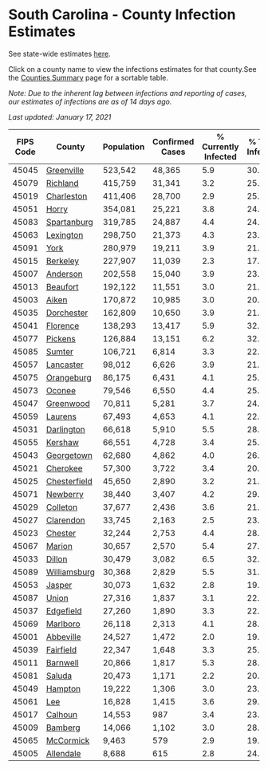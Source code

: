# South Carolina - County Infection Estimates

See state-wide estimates [here](/infections/us-sc).

Click on a county name to view the infections estimates for that county.See the [Counties Summary](/infections/summary-counties) page for a sortable table.

*Note: Due to the inherent lag between infections and reporting of cases, our estimates of infections are as of 14 days ago.*

*Last updated: January 17, 2021*

|   FIPS Code |                       County |   Population |   Confirmed Cases |   % Currently Infected |   % Total Infected |
|-------------|------------------------------|--------------|-------------------|------------------------|--------------------|
|       45045 |     [Greenville](greenville) |      523,542 |            48,365 |                    5.9 |               30.1 |
|       45079 |         [Richland](richland) |      415,759 |            31,341 |                    3.2 |               25.9 |
|       45019 |     [Charleston](charleston) |      411,406 |            28,700 |                    2.9 |               25.3 |
|       45051 |               [Horry](horry) |      354,081 |            25,221 |                    3.8 |               24.4 |
|       45083 |   [Spartanburg](spartanburg) |      319,785 |            24,887 |                    4.4 |               24.8 |
|       45063 |       [Lexington](lexington) |      298,750 |            21,373 |                    4.3 |               23.4 |
|       45091 |                 [York](york) |      280,979 |            19,211 |                    3.9 |               21.9 |
|       45015 |         [Berkeley](berkeley) |      227,907 |            11,039 |                    2.3 |               17.1 |
|       45007 |         [Anderson](anderson) |      202,558 |            15,040 |                    3.9 |               23.4 |
|       45013 |         [Beaufort](beaufort) |      192,122 |            11,551 |                    3.0 |               21.2 |
|       45003 |               [Aiken](aiken) |      170,872 |            10,985 |                    3.0 |               20.5 |
|       45035 |     [Dorchester](dorchester) |      162,809 |            10,650 |                    3.9 |               21.8 |
|       45041 |         [Florence](florence) |      138,293 |            13,417 |                    5.9 |               32.1 |
|       45077 |           [Pickens](pickens) |      126,884 |            13,151 |                    6.2 |               32.3 |
|       45085 |             [Sumter](sumter) |      106,721 |             6,814 |                    3.3 |               22.6 |
|       45057 |       [Lancaster](lancaster) |       98,012 |             6,626 |                    3.9 |               21.8 |
|       45075 |     [Orangeburg](orangeburg) |       86,175 |             6,431 |                    4.1 |               25.8 |
|       45073 |             [Oconee](oconee) |       79,546 |             6,550 |                    4.4 |               25.4 |
|       45047 |       [Greenwood](greenwood) |       70,811 |             5,281 |                    3.7 |               24.7 |
|       45059 |           [Laurens](laurens) |       67,493 |             4,653 |                    4.1 |               22.7 |
|       45031 |     [Darlington](darlington) |       66,618 |             5,910 |                    5.5 |               28.8 |
|       45055 |           [Kershaw](kershaw) |       66,551 |             4,728 |                    3.4 |               25.1 |
|       45043 |     [Georgetown](georgetown) |       62,680 |             4,862 |                    4.0 |               26.0 |
|       45021 |         [Cherokee](cherokee) |       57,300 |             3,722 |                    3.4 |               20.8 |
|       45025 | [Chesterfield](chesterfield) |       45,650 |             2,890 |                    3.2 |               21.1 |
|       45071 |         [Newberry](newberry) |       38,440 |             3,407 |                    4.2 |               29.3 |
|       45029 |         [Colleton](colleton) |       37,677 |             2,436 |                    3.6 |               21.9 |
|       45027 |       [Clarendon](clarendon) |       33,745 |             2,163 |                    2.5 |               23.4 |
|       45023 |           [Chester](chester) |       32,244 |             2,753 |                    4.4 |               28.2 |
|       45067 |             [Marion](marion) |       30,657 |             2,570 |                    5.4 |               27.2 |
|       45033 |             [Dillon](dillon) |       30,479 |             3,082 |                    6.5 |               32.8 |
|       45089 | [Williamsburg](williamsburg) |       30,368 |             2,829 |                    5.5 |               31.9 |
|       45053 |             [Jasper](jasper) |       30,073 |             1,632 |                    2.8 |               19.0 |
|       45087 |               [Union](union) |       27,316 |             1,837 |                    3.1 |               22.1 |
|       45037 |       [Edgefield](edgefield) |       27,260 |             1,890 |                    3.3 |               22.5 |
|       45069 |         [Marlboro](marlboro) |       26,118 |             2,313 |                    4.1 |               28.9 |
|       45001 |       [Abbeville](abbeville) |       24,527 |             1,472 |                    2.0 |               19.9 |
|       45039 |       [Fairfield](fairfield) |       22,347 |             1,648 |                    3.3 |               25.3 |
|       45011 |         [Barnwell](barnwell) |       20,866 |             1,817 |                    5.3 |               28.7 |
|       45081 |             [Saluda](saluda) |       20,473 |             1,171 |                    2.2 |               20.4 |
|       45049 |           [Hampton](hampton) |       19,222 |             1,306 |                    3.0 |               23.2 |
|       45061 |                   [Lee](lee) |       16,828 |             1,415 |                    3.6 |               29.7 |
|       45017 |           [Calhoun](calhoun) |       14,553 |               987 |                    3.4 |               23.5 |
|       45009 |           [Bamberg](bamberg) |       14,066 |             1,102 |                    3.0 |               28.3 |
|       45065 |       [McCormick](mccormick) |        9,463 |               579 |                    2.9 |               19.8 |
|       45005 |       [Allendale](allendale) |        8,688 |               615 |                    2.8 |               24.6 |